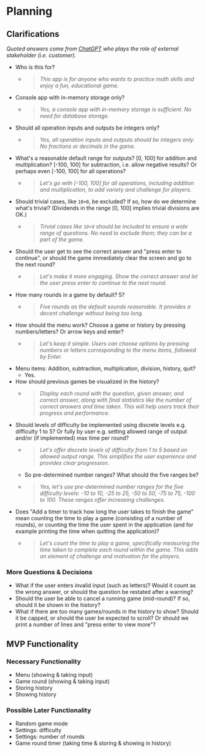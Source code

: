 # Planning

## Clarifications
*Quoted answers come from [ChatGPT](https://chat.openai.com/) who plays the role of external stakeholder (i.e. customer).*

- Who is this for?
  - >*This app is for anyone who wants to practice math skills and enjoy a fun, educational game.*
- Console app with in-memory storage only?
  - >*Yes, a console app with in-memory storage is sufficient. No need for database storage.*
- Should all operation inputs and outputs be integers only?
  - >*Yes, all operation inputs and outputs should be integers only. No fractions or decimals in the game.*
- What's a reasonable default range for outputs? [0, 100] for addition and multiplication? [-100, 100] for subtraction, i.e. allow negative results? Or perhaps even [-100, 100] for all operations?
  - >*Let's go with [-100, 100] for all operations, including addition and multiplication, to add variety and challenge for players.*
- Should trivial cases, like `10+0`, be excluded? If so, how do we determine what's trivial? (Dividends in the range [0, 100] implies trivial divisions are OK.)
  - >*Trivial cases like `10+0` should be included to ensure a wide range of questions. No need to exclude them; they can be a part of the game.*
- Should the user get to see the correct answer and "press enter to continue", or should the game immediately clear the screen and go to the next round?
  - >*Let's make it more engaging. Show the correct answer and let the user press enter to continue to the next round.*
- How many rounds in a game by default? 5?
  - >*Five rounds as the default sounds reasonable. It provides a decent challenge without being too long.*
- How should the menu work? Choose a game or history by pressing numbers/letters? Or arrow keys and enter?
  - >*Let's keep it simple. Users can choose options by pressing numbers or letters corresponding to the menu items, followed by Enter.*
- Menu items: Addition, subtraction, multiplication, division, history, quit?
  - Yes.
- How should previous games be visualized in the history?
  - >*Display each round with the question, given answer, and correct answer, along with final statistics like the number of correct answers and time taken. This will help users track their progress and performance.*
- Should levels of difficulty be implemented using discrete levels e.g. difficulty 1 to 5? Or fully by user e.g. setting allowed range of output and/or (if implemented) max time per round?
  - >*Let's offer discrete levels of difficulty from 1 to 5 based on allowed output range. This simplifies the user experience and provides clear progression.*
  - So pre-determined number ranges? What should the five ranges be?
  - >*Yes, let's use pre-determined number ranges for the five difficulty levels: -10 to 10, -25 to 25, -50 to 50, -75 to 75, -100 to 100. These ranges offer increasing challenges.*
- Does "Add a timer to track how long the user takes to finish the game" mean counting the time to play a game (consisting of a number of rounds), or counting the time the user spent in the application (and for example printing the time when quitting the application)?
  - >*Let's count the time to play a game, specifically measuring the time taken to complete each round within the game. This adds an element of challenge and motivation for the players.*

### More Questions & Decisions
- What if the user enters invalid input (such as letters)? Would it count as the wrong answer, or should the question be restated after a warning?
- Should the user be able to cancel a running game (mid-round)? If so, should it be shown in the history?
- What if there are too many games/rounds in the history to show? Should it be capped, or should the user be expected to scroll? Or should we print a number of lines and "press enter to view more"?

## MVP Functionality

### Necessary Functionality
- Menu (showing & taking input)
- Game round (showing & taking input)
- Storing history
- Showing history

### Possible Later Functionality
- Random game mode
- Settings: difficulty
- Settings: number of rounds
- Game round timer (taking time & storing & showing in history)